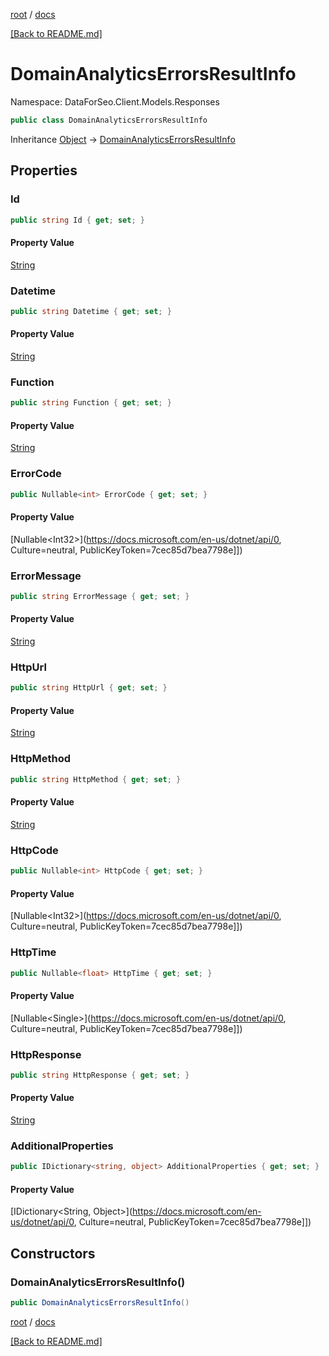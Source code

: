 [root](./../ "root") / [docs](./ "docs")

[[Back to README.md]](./../README.md "[Back to README.md]")

# DomainAnalyticsErrorsResultInfo

Namespace: DataForSeo.Client.Models.Responses

```csharp
public class DomainAnalyticsErrorsResultInfo
```

Inheritance [Object](https://docs.microsoft.com/en-us/dotnet/api/Object) → [DomainAnalyticsErrorsResultInfo](./DomainAnalyticsErrorsResultInfo.md)

## Properties

### **Id**

```csharp
public string Id { get; set; }
```

#### Property Value

[String](https://docs.microsoft.com/en-us/dotnet/api/String)<br>

### **Datetime**

```csharp
public string Datetime { get; set; }
```

#### Property Value

[String](https://docs.microsoft.com/en-us/dotnet/api/String)<br>

### **Function**

```csharp
public string Function { get; set; }
```

#### Property Value

[String](https://docs.microsoft.com/en-us/dotnet/api/String)<br>

### **ErrorCode**

```csharp
public Nullable<int> ErrorCode { get; set; }
```

#### Property Value

[Nullable&lt;Int32&gt;](https://docs.microsoft.com/en-us/dotnet/api/0, Culture=neutral, PublicKeyToken=7cec85d7bea7798e]])<br>

### **ErrorMessage**

```csharp
public string ErrorMessage { get; set; }
```

#### Property Value

[String](https://docs.microsoft.com/en-us/dotnet/api/String)<br>

### **HttpUrl**

```csharp
public string HttpUrl { get; set; }
```

#### Property Value

[String](https://docs.microsoft.com/en-us/dotnet/api/String)<br>

### **HttpMethod**

```csharp
public string HttpMethod { get; set; }
```

#### Property Value

[String](https://docs.microsoft.com/en-us/dotnet/api/String)<br>

### **HttpCode**

```csharp
public Nullable<int> HttpCode { get; set; }
```

#### Property Value

[Nullable&lt;Int32&gt;](https://docs.microsoft.com/en-us/dotnet/api/0, Culture=neutral, PublicKeyToken=7cec85d7bea7798e]])<br>

### **HttpTime**

```csharp
public Nullable<float> HttpTime { get; set; }
```

#### Property Value

[Nullable&lt;Single&gt;](https://docs.microsoft.com/en-us/dotnet/api/0, Culture=neutral, PublicKeyToken=7cec85d7bea7798e]])<br>

### **HttpResponse**

```csharp
public string HttpResponse { get; set; }
```

#### Property Value

[String](https://docs.microsoft.com/en-us/dotnet/api/String)<br>

### **AdditionalProperties**

```csharp
public IDictionary<string, object> AdditionalProperties { get; set; }
```

#### Property Value

[IDictionary&lt;String, Object&gt;](https://docs.microsoft.com/en-us/dotnet/api/0, Culture=neutral, PublicKeyToken=7cec85d7bea7798e]])<br>

## Constructors

### **DomainAnalyticsErrorsResultInfo()**

```csharp
public DomainAnalyticsErrorsResultInfo()
```

[root](./../ "root") / [docs](./ "docs")

[[Back to README.md]](./../README.md "[Back to README.md]")